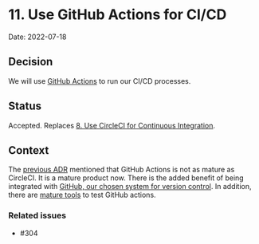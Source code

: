 # 11. Use GitHub Actions for CI/CD

Date: 2022-07-18

## Decision

We will use [GitHub Actions](https://github.com/features/actions) to run our CI/CD processes.

## Status

Accepted.  Replaces [8. Use CircleCI for Continuous Integration](./deprecated/008-use-circle-for-ci-cd.md).

## Context

The [previous ADR]((./deprecated/008-use-circle-for-ci-cd.md)) mentioned that GitHub Actions is not as mature as
CircleCI.  It is a mature product now.  There is the added benefit of being integrated with
[GitHub, our chosen system for version control](./003-use-github-for-version-control.md).  In addition, there are
[mature tools](https://github.com/nektos/act) to test GitHub actions.

### Related issues

- #304
